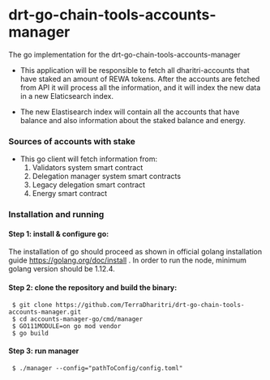 # drt-go-chain-tools-accounts-manager

The go implementation for the drt-go-chain-tools-accounts-manager

- This application will be responsible to fetch all dharitri-accounts that have staked an amount of REWA tokens. 
After the accounts are fetched from API it will process all the information, and it will index the new data 
in a new Elaticsearch index.

- The new Elastisearch index will contain all the accounts that have balance and also information 
about the staked balance and energy.

### Sources of accounts with stake

- This go client will fetch information from:
    1. Validators system smart contract
    2. Delegation manager system smart contracts
    3. Legacy delegation smart contract
    4. Energy smart contract
    

### Installation and running


#### Step 1: install & configure go:

The installation of go should proceed as shown in official golang 
installation guide https://golang.org/doc/install . In order to run the node, minimum golang 
version should be 1.12.4.


#### Step 2: clone the repository and build the binary:

```
 $ git clone https://github.com/TerraDharitri/drt-go-chain-tools-accounts-manager.git
 $ cd accounts-manager-go/cmd/manager
 $ GO111MODULE=on go mod vendor
 $ go build
```

#### Step 3: run manager
```
 $ ./manager --config="pathToConfig/config.toml"
```
